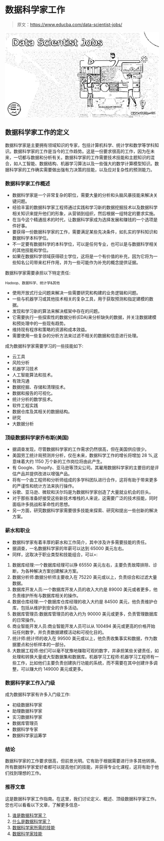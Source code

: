 # 数据科学家工作

> 原文：<https://www.educba.com/data-scientist-jobs/>

![Data Scientist Jobs](img/1db2b8191d40c21b922ec17d54de20d8.png)



## 数据科学家工作的定义

数据科学家是主要拥有领域知识的专家，包括计算机科学、统计学和数学等学科知识。数据科学家的工作是当今的工作趋势。这是一份要求很高的工作，因为在未来，一切都与数据和分析有关。数据科学家的工作需要技术技能和主题知识的混合，如人工智能、数据结构、机器学习算法以及一些强大的数学计算模型知识。数据科学家的工作确实需要做出强有力决策的技能，以及应对复杂性的预测能力。

### 数据科学家工作概述

*   数据科学家是一个非常复杂的职位，需要大量的分析和头脑风暴技能来解决关键问题。
*   经验丰富的数据科学家工程师通过实践和学习新的数据挖掘技术以及数据科学相关知识来提升他们的形象，从营销到组织，然后根据一组特定的要求实施。
*   在当今这个精通技术的时代，让数据科学家成为选择发展和赚钱的一个选项是件好事。
*   要获得一份数据科学家的工作，需要满足某些先决条件，如扎实的学科知识和数据科学本科学位。
*   不一定要有数据科学的本科学位，可以是任何专业，也可以是与数据科学相关的其他技能和学位。
*   如果在数据科学领域获得硕士学位，这将是一个有价值的补充，因为它将为一些知名公司带来杠杆作用，并为一些可能作为补充的概念提供证据。

数据科学家需要承担以下特定责任:

<small>Hadoop、数据科学、统计学&其他</small>

*   使用开放式行业问题来解决一些需要研究和构建的业务逻辑和问题。
*   一些与机器学习或其他技术相关的复杂工具，用于获取预测和指定建模的数据。
*   发现和学习新的算法来解决框架中存在的问题。
*   它需要执行一些探索性的数据分析(EDA)来分析缺失的数据，并关注数据建模和预处理中的一些现有趋势。
*   维持现有程序和策略的资源和成本效益。
*   需要使用一些复杂的分析方法来过滤不相关的数据和信息进行处理。

成为数据科学家需要学习的一些技能如下:

*   云工具
*   风险分析
*   机器学习技术
*   人工智能算法和技术。
*   有效沟通
*   数据挖掘、存储和清理技术。
*   数据和报告的可视化。
*   统计分析的数学技术。
*   软件工程实践
*   数据仓库及其相关的数据结构。
*   研究
*   大数据分析

### 顶级数据科学家乔布斯(美国)

*   据调查发现，尽管数据科学家的工作需求仍然很高，但在美国供应很少。
*   美国劳工统计局预测并分析，仅在未来，数据科学工作的增长将增加 28 %,这意味着大约 1150 万个新的工作岗位将由此产生。
*   有 Google、Shopify、亚马逊等顶尖公司。其雇用数据科学家的主要目的是评估产品并提供改进以增强产品。
*   将有一个由工程师和分析师组成的多学科团队进行合作，这将有助于带来更多的严谨性和统计方法来执行操作。
*   谷歌、亚马逊、微软和沃尔玛是为数据科学家创造了大量就业机会的巨头。
*   对于那些准备好接受这些新技术堆栈的人来说，这需要广泛的技术技能，同时面临许多挑战和革命性的思想。
*   另一方面，研究数据科学家需要很多技能来探索、研究和提出一些创新的解决方案。

### 薪水和职业

*   数据科学家有着丰厚的薪水和工作简介，其中涉及许多需要技能的责任。
*   据调查，一名数据科学家的年薪可以达到 65000 美元左右。
*   同样，这取决于职业类型和技能组合，可以=:

1.  数据库经理:一个数据库经理可以挣 65550 美元左右，主要负责故障排除、诊断，为各种解决方案创建解决方案。
2.  数据分析师:数据分析师主要收入在 75220 美元或以上，负责综合和过滤大量数据。
3.  数据库开发人员:一个数据库开发人员的收入大约是 89000 美元或者更多，他负责维护所有与数据库相关的操作。
4.  数据仓库经理:一个数据库仓库经理的收入大约是 84500 美元，他负责维护仓库，包括从维护到安全的许多活动。
5.  数据库管理员:数据库管理员的收入约为 90000 美元或更多，负责管理数据库的日常操作。
6.  商业智能开发人员:商业智能开发人员可以从 100494 美元或更高的价格开始玩任何数字，并负责数据建模活动和可视化目的。
7.  统计师:统计师的收入在 99500 美元或以上，他负责收集事实和数据，作为数据要点和分析样本的一部分。
8.  大数据工程师:他们可以毫不犹豫地赚取可观的数字，并承担某些关键责任，如处理和转换大量或大型数据集和数据库。机器学习工程师:机器学习工程师有一些工作，比如他们主要负责创建执行功能的系统，而不需要在其中创建许多调整，可以赚大约 149000 美元或更多。

### 数据科学家工作入门级

成为数据科学家有许多入门级工作:

*   初级数据科学家
*   助理数据科学家
*   实习数据科学家
*   数据库管理员
*   数据科学专家
*   数据科学家运筹学

### 结论

数据科学家的工作要求很高，但前景光明。它有助于根据需要进行许多其他转换。所有数据科学家爱好者都可以提高他们的技能，并获得专业化课程，这将有助于他们找到理想的工作。

### 推荐文章

这是数据科学家工作指南。在这里，我们讨论定义、概述、顶级数据科学家工作。您也可以看看以下文章，了解更多信息–

1.  [谁是数据科学家？](https://www.educba.com/who-is-a-data-scientist/)
2.  [什么是数据科学家？](https://www.educba.com/what-is-a-data-scientist/)
3.  [数据科学家所需的技能](https://www.educba.com/skills-required-for-data-scientist/)
4.  [数据科学家技能](https://www.educba.com/data-scientist-skills/)





